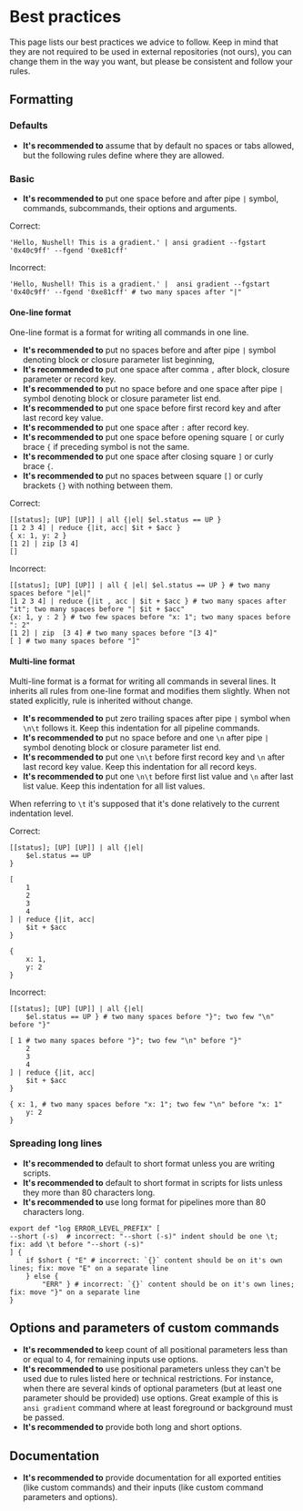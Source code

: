 # Best practices

This page lists our best practices we advice to follow. Keep in mind that they are not required to be
used in external repositories (not ours), you can change them in the way you want,
but please be consistent and follow your rules.

## Formatting

### Defaults

- **It's recommended to** assume that by default no spaces or tabs allowed, but the following rules define where they are allowed.

### Basic

- **It's recommended to** put one space before and after pipe `|` symbol, commands, subcommands, their options and arguments.

Correct:

```nushell
'Hello, Nushell! This is a gradient.' | ansi gradient --fgstart '0x40c9ff' --fgend '0xe81cff'
```

Incorrect:

```nushell
'Hello, Nushell! This is a gradient.' |  ansi gradient --fgstart '0x40c9ff' --fgend '0xe81cff' # two many spaces after "|"
```

#### One-line format

One-line format is a format for writing all commands in one line.

- **It's recommended to** put no spaces before and after pipe `|` symbol denoting block or closure parameter list beginning,
- **It's recommended to** put one space after comma `,` after block, closure parameter or record key.
- **It's recommended to** put no space before and one space after pipe `|` symbol denoting block or closure parameter list end.
- **It's recommended to** put one space before first record key and after last record key value.
- **It's recommended to** put one space after `:` after record key.
- **It's recommended to** put one space before opening square `[` or curly brace `{` if preceding symbol is not the same.
- **It's recommended to** put one space after closing square `]` or curly brace `{`.
- **It's recommended to** put no spaces between square `[]` or curly brackets `{}` with nothing between them.

Correct:

```nushell
[[status]; [UP] [UP]] | all {|el| $el.status == UP }
[1 2 3 4] | reduce {|it, acc| $it + $acc }
{ x: 1, y: 2 }
[1 2] | zip [3 4]
[]
```

Incorrect:

```nushell
[[status]; [UP] [UP]] | all { |el| $el.status == UP } # two many spaces before "|el|"
[1 2 3 4] | reduce {|it , acc | $it + $acc } # two many spaces after "it"; two many spaces before "| $it + $acc"
{x: 1, y : 2 } # two few spaces before "x: 1"; two many spaces before ": 2"
[1 2] | zip  [3 4] # two many spaces before "[3 4]"
[ ] # two many spaces before "]"
```

#### Multi-line format

Multi-line format is a format for writing all commands in several lines. It inherits all rules from one-line format
and modifies them slightly. When not stated explicitly, rule is inherited without change.

- **It's recommended to** put zero trailing spaces after pipe `|` symbol when `\n\t` follows it.
  Keep this indentation for all pipeline commands.
- **It's recommended to** put no space before and one `\n` after pipe `|` symbol denoting block or closure parameter list end.
- **It's recommended to** put one `\n\t` before first record key and `\n` after last record key value.
  Keep this indentation for all record keys.
- **It's recommended to** put one `\n\t` before first list value and `\n` after last list value.
  Keep this indentation for all list values.

When referring to `\t` it's supposed that it's done relatively to the current indentation level.

Correct:

```nushell
[[status]; [UP] [UP]] | all {|el|
    $el.status == UP
}

[
    1
    2
    3
    4
] | reduce {|it, acc|
    $it + $acc
}

{
    x: 1,
    y: 2
}
```

Incorrect:

```nushell
[[status]; [UP] [UP]] | all {|el|
    $el.status == UP } # two many spaces before "}"; two few "\n" before "}"

[ 1 # two many spaces before "}"; two few "\n" before "}"
    2
    3
    4
] | reduce {|it, acc|
    $it + $acc
}

{ x: 1, # two many spaces before "x: 1"; two few "\n" before "x: 1"
    y: 2
}
```

### Spreading long lines

- **It's recommended to** default to short format unless you are writing scripts.
- **It's recommended to** default to short format in scripts for lists unless they more than 80 characters long.
- **It's recommended to** use long format for pipelines more than 80 characters long.

```nushell
export def "log ERROR_LEVEL_PREFIX" [
--short (-s)  # incorrect: "--short (-s)" indent should be one \t; fix: add \t before "--short (-s)"
] {
    if $short { "E" # incorrect: `{}` content should be on it's own lines; fix: move "E" on a separate line
    } else {
        "ERR" } # incorrect: `{}` content should be on it's own lines; fix: move "}" on a separate line
}
```

## Options and parameters of custom commands

- **It's recommended to** keep count of all positional parameters less than or equal to 4, for remaining inputs use options.
- **It's recommended to** use positional parameters unless they can't be used due to rules listed here or technical restrictions.
  For instance, when there are several kinds of optional parameters (but at least one parameter should be provided)
  use options. Great example of this is `ansi gradient` command where at least foreground or background must be passed.
- **It's recommended to** provide both long and short options.

## Documentation

- **It's recommended to** provide documentation for all exported entities (like custom commands) and their
  inputs (like custom command parameters and options).
